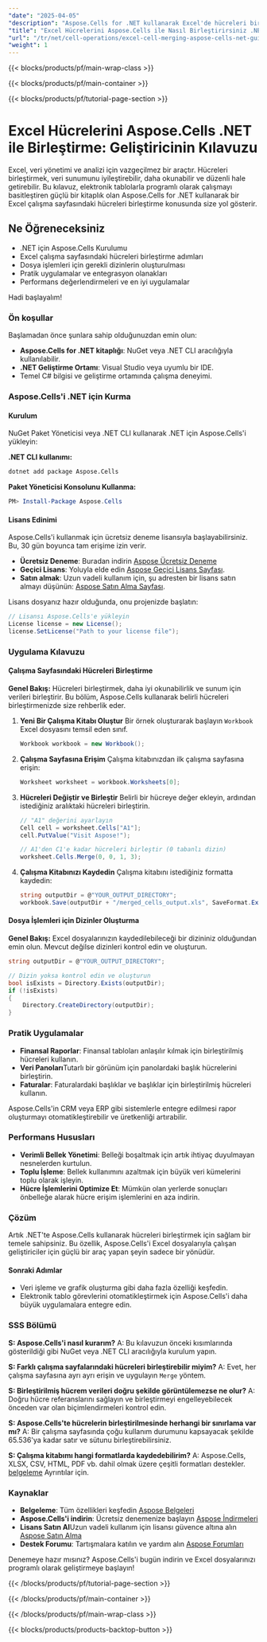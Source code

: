 ```yaml
---
"date": "2025-04-05"
"description": "Aspose.Cells for .NET kullanarak Excel'de hücreleri birleştirmeyi öğrenin. Bu kılavuz, etkili veri sunumu için kurulumu, uygulamayı ve en iyi uygulamaları kapsar."
"title": "Excel Hücrelerini Aspose.Cells ile Nasıl Birleştirirsiniz .NET&#58; Geliştirici Kılavuzu"
"url": "/tr/net/cell-operations/excel-cell-merging-aspose-cells-net-guide/"
"weight": 1
---
```


{{< blocks/products/pf/main-wrap-class >}}

{{< blocks/products/pf/main-container >}}

{{< blocks/products/pf/tutorial-page-section >}}


# Excel Hücrelerini Aspose.Cells .NET ile Birleştirme: Geliştiricinin Kılavuzu

Excel, veri yönetimi ve analizi için vazgeçilmez bir araçtır. Hücreleri birleştirmek, veri sunumunu iyileştirebilir, daha okunabilir ve düzenli hale getirebilir. Bu kılavuz, elektronik tablolarla programlı olarak çalışmayı basitleştiren güçlü bir kitaplık olan Aspose.Cells for .NET kullanarak bir Excel çalışma sayfasındaki hücreleri birleştirme konusunda size yol gösterir.

## Ne Öğreneceksiniz
- .NET için Aspose.Cells Kurulumu
- Excel çalışma sayfasındaki hücreleri birleştirme adımları
- Dosya işlemleri için gerekli dizinlerin oluşturulması
- Pratik uygulamalar ve entegrasyon olanakları
- Performans değerlendirmeleri ve en iyi uygulamalar

Hadi başlayalım!

### Ön koşullar

Başlamadan önce şunlara sahip olduğunuzdan emin olun:
- **Aspose.Cells for .NET kitaplığı**: NuGet veya .NET CLI aracılığıyla kullanılabilir.
- **.NET Geliştirme Ortamı**: Visual Studio veya uyumlu bir IDE.
- Temel C# bilgisi ve geliştirme ortamında çalışma deneyimi.

### Aspose.Cells'i .NET için Kurma

#### Kurulum
NuGet Paket Yöneticisi veya .NET CLI kullanarak .NET için Aspose.Cells'i yükleyin:

**.NET CLI kullanımı:**

```bash
dotnet add package Aspose.Cells
```

**Paket Yöneticisi Konsolunu Kullanma:**

```powershell
PM> Install-Package Aspose.Cells
```

#### Lisans Edinimi
Aspose.Cells'i kullanmak için ücretsiz deneme lisansıyla başlayabilirsiniz. Bu, 30 gün boyunca tam erişime izin verir.
- **Ücretsiz Deneme**: Buradan indirin [Aspose Ücretsiz Deneme](https://releases.aspose.com/cells/net/)
- **Geçici Lisans**: Yoluyla elde edin [Aspose Geçici Lisans Sayfası](https://purchase.aspose.com/temporary-license/).
- **Satın almak**: Uzun vadeli kullanım için, şu adresten bir lisans satın almayı düşünün: [Aspose Satın Alma Sayfası](https://purchase.aspose.com/buy).

Lisans dosyanız hazır olduğunda, onu projenizde başlatın:

```csharp
// Lisansı Aspose.Cells'e yükleyin
License license = new License();
license.SetLicense("Path to your license file");
```

### Uygulama Kılavuzu

#### Çalışma Sayfasındaki Hücreleri Birleştirme

**Genel Bakış:**
Hücreleri birleştirmek, daha iyi okunabilirlik ve sunum için verileri birleştirir. Bu bölüm, Aspose.Cells kullanarak belirli hücreleri birleştirmenizde size rehberlik eder.

1. **Yeni Bir Çalışma Kitabı Oluştur**
   Bir örnek oluşturarak başlayın `Workbook` Excel dosyasını temsil eden sınıf.
   
   ```csharp
   Workbook workbook = new Workbook();
   ```

2. **Çalışma Sayfasına Erişim**
   Çalışma kitabınızdan ilk çalışma sayfasına erişin:
   
   ```csharp
   Worksheet worksheet = workbook.Worksheets[0];
   ```

3. **Hücreleri Değiştir ve Birleştir**
   Belirli bir hücreye değer ekleyin, ardından istediğiniz aralıktaki hücreleri birleştirin.
   
   ```csharp
   // "A1" değerini ayarlayın
   Cell cell = worksheet.Cells["A1"];
   cell.PutValue("Visit Aspose!");

   // A1'den C1'e kadar hücreleri birleştir (0 tabanlı dizin)
   worksheet.Cells.Merge(0, 0, 1, 3);
   ```

4. **Çalışma Kitabınızı Kaydedin**
   Çalışma kitabını istediğiniz formatta kaydedin:
   
   ```csharp
   string outputDir = @"YOUR_OUTPUT_DIRECTORY";
   workbook.Save(outputDir + "/merged_cells_output.xls", SaveFormat.Excel97To2003);
   ```

#### Dosya İşlemleri için Dizinler Oluşturma

**Genel Bakış:**
Excel dosyalarınızın kaydedilebileceği bir dizininiz olduğundan emin olun. Mevcut değilse dizinleri kontrol edin ve oluşturun.

```csharp
string outputDir = @"YOUR_OUTPUT_DIRECTORY";

// Dizin yoksa kontrol edin ve oluşturun
bool isExists = Directory.Exists(outputDir);
if (!isExists)
{
    Directory.CreateDirectory(outputDir);
}
```

### Pratik Uygulamalar
- **Finansal Raporlar**: Finansal tabloları anlaşılır kılmak için birleştirilmiş hücreleri kullanın.
- **Veri Panoları**Tutarlı bir görünüm için panolardaki başlık hücrelerini birleştirin.
- **Faturalar**: Faturalardaki başlıklar ve başlıklar için birleştirilmiş hücreleri kullanın.

Aspose.Cells'in CRM veya ERP gibi sistemlerle entegre edilmesi rapor oluşturmayı otomatikleştirebilir ve üretkenliği artırabilir.

### Performans Hususları
- **Verimli Bellek Yönetimi**: Belleği boşaltmak için artık ihtiyaç duyulmayan nesnelerden kurtulun.
- **Toplu İşleme**: Bellek kullanımını azaltmak için büyük veri kümelerini toplu olarak işleyin.
- **Hücre İşlemlerini Optimize Et**: Mümkün olan yerlerde sonuçları önbelleğe alarak hücre erişim işlemlerini en aza indirin.

### Çözüm
Artık .NET'te Aspose.Cells kullanarak hücreleri birleştirmek için sağlam bir temele sahipsiniz. Bu özellik, Aspose.Cells'i Excel dosyalarıyla çalışan geliştiriciler için güçlü bir araç yapan şeyin sadece bir yönüdür.

#### Sonraki Adımlar
- Veri işleme ve grafik oluşturma gibi daha fazla özelliği keşfedin.
- Elektronik tablo görevlerini otomatikleştirmek için Aspose.Cells'i daha büyük uygulamalara entegre edin.

### SSS Bölümü
**S: Aspose.Cells'i nasıl kurarım?**
A: Bu kılavuzun önceki kısımlarında gösterildiği gibi NuGet veya .NET CLI aracılığıyla kurulum yapın.

**S: Farklı çalışma sayfalarındaki hücreleri birleştirebilir miyim?**
A: Evet, her çalışma sayfasına ayrı ayrı erişin ve uygulayın `Merge` yöntem.

**S: Birleştirilmiş hücrem verileri doğru şekilde görüntülemezse ne olur?**
A: Doğru hücre referanslarını sağlayın ve birleştirmeyi engelleyebilecek önceden var olan biçimlendirmeleri kontrol edin.

**S: Aspose.Cells'te hücrelerin birleştirilmesinde herhangi bir sınırlama var mı?**
A: Bir çalışma sayfasında çoğu kullanım durumunu kapsayacak şekilde 65.536'ya kadar satır ve sütunu birleştirebilirsiniz.

**S: Çalışma kitabımı hangi formatlarda kaydedebilirim?**
A: Aspose.Cells, XLSX, CSV, HTML, PDF vb. dahil olmak üzere çeşitli formatları destekler. [belgeleme](https://reference.aspose.com/cells/net/) Ayrıntılar için.

### Kaynaklar
- **Belgeleme**: Tüm özellikleri keşfedin [Aspose Belgeleri](https://reference.aspose.com/cells/net/)
- **Aspose.Cells'i indirin**: Ücretsiz denemenize başlayın [Aspose İndirmeleri](https://releases.aspose.com/cells/net/)
- **Lisans Satın Al**Uzun vadeli kullanım için lisansı güvence altına alın [Aspose Satın Alma](https://purchase.aspose.com/buy)
- **Destek Forumu**: Tartışmalara katılın ve yardım alın [Aspose Forumları](https://forum.aspose.com/c/cells/9)

Denemeye hazır mısınız? Aspose.Cells'i bugün indirin ve Excel dosyalarınızı programlı olarak geliştirmeye başlayın!

{{< /blocks/products/pf/tutorial-page-section >}}

{{< /blocks/products/pf/main-container >}}

{{< /blocks/products/pf/main-wrap-class >}}

{{< blocks/products/products-backtop-button >}}